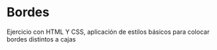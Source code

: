 # Bordes
Ejercicio con HTML Y CSS, aplicación de estilos básicos para colocar bordes distintos a cajas
